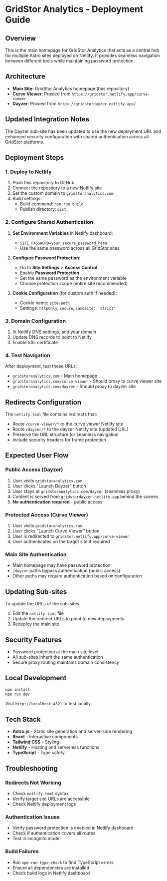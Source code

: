 # GridStor Analytics - Deployment Guide

## Overview
This is the main homepage for GridStor Analytics that acts as a central hub for multiple Astro sites deployed on Netlify. It provides seamless navigation between different tools while maintaining password protection.

## Architecture
- **Main Site**: GridStor Analytics homepage (this repository)
- **Curve Viewer**: Proxied from `https://gridstor.netlify.app/curve-viewer`
- **Dayzer**: Proxied from `https://gridstordayzer.netlify.app/`

## Updated Integration Notes
The Dayzer sub-site has been updated to use the new deployment URL and enhanced security configuration with shared authentication across all GridStor platforms.

## Deployment Steps

### 1. Deploy to Netlify
1. Push this repository to GitHub
2. Connect the repository to a new Netlify site
3. Set the custom domain to `gridstoranalytics.com`
4. Build settings:
   - Build command: `npm run build`
   - Publish directory: `dist`

### 2. Configure Shared Authentication
1. **Set Environment Variables** in Netlify dashboard:
   - `SITE_PASSWORD=your_secure_password_here`
   - Use the same password across all GridStor sites

2. **Configure Password Protection**:
   - Go to **Site Settings** > **Access Control**
   - Enable **Password Protection**
   - Set the same password as the environment variable
   - Choose protection scope (entire site recommended)

3. **Cookie Configuration** (for custom auth if needed):
   - Cookie name: `site-auth`
   - Settings: `httpOnly`, `secure`, `sameSite: 'strict'`

### 3. Domain Configuration
1. In Netlify DNS settings, add your domain
2. Update DNS records to point to Netlify
3. Enable SSL certificate

### 4. Test Navigation
After deployment, test these URLs:
- `gridstoranalytics.com` - Main homepage
- `gridstoranalytics.com/curve-viewer` - Should proxy to curve viewer site
- `gridstoranalytics.com/dayzer` - Should proxy to dayzer site

## Redirects Configuration
The `netlify.toml` file contains redirects that:
- Route `/curve-viewer/*` to the curve viewer Netlify site
- Route `/dayzer/*` to the dayzer Netlify site (updated URL)
- Preserve the URL structure for seamless navigation
- Include security headers for frame protection

## Expected User Flow

### Public Access (Dayzer)
1. User visits `gridstoranalytics.com`
2. User clicks "Launch Dayzer" button
3. User stays at `gridstoranalytics.com/dayzer` (seamless proxy)
4. Content is served from `gridstordayzer.netlify.app` behind the scenes
5. **No authentication required** - public access

### Protected Access (Curve Viewer)
1. User visits `gridstoranalytics.com`
2. User clicks "Launch Curve Viewer" button  
3. User is redirected to `gridstor.netlify.app/curve-viewer`
4. User authenticates on the target site if required

### Main Site Authentication
- Main homepage may have password protection
- `/dayzer` paths bypass authentication (public access)
- Other paths may require authentication based on configuration

## Updating Sub-sites
To update the URLs of the sub-sites:
1. Edit the `netlify.toml` file
2. Update the redirect URLs to point to new deployments
3. Redeploy the main site

## Security Features
- Password protection at the main site level
- All sub-sites inherit the same authentication
- Secure proxy routing maintains domain consistency

## Local Development
```bash
npm install
npm run dev
```
Visit `http://localhost:4321` to test locally.

## Tech Stack
- **Astro.js** - Static site generation and server-side rendering
- **React** - Interactive components
- **Tailwind CSS** - Styling
- **Netlify** - Hosting and serverless functions
- **TypeScript** - Type safety

## Troubleshooting

### Redirects Not Working
- Check `netlify.toml` syntax
- Verify target site URLs are accessible
- Check Netlify deployment logs

### Authentication Issues
- Verify password protection is enabled in Netlify dashboard
- Check if authentication covers all routes
- Test in incognito mode

### Build Failures
- Run `npm run type-check` to find TypeScript errors
- Ensure all dependencies are installed
- Check build logs in Netlify dashboard
